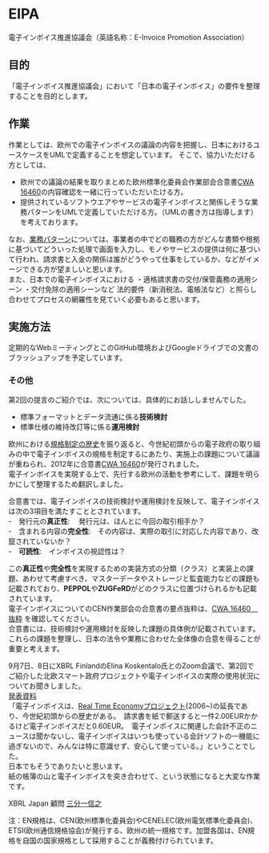# EIPA
電子インボイス推進協議会（英語名称：E-Invoice Promotion Association）

## 目的
「電子インボイス推進協議会」において「日本の電子インボイス」の要件を整理することを目的とします。

## 作業
作業としては、欧州での電子インボイスの議論の内容を把握し、日本におけるユースケースをUMLで定義することを想定しています。 
そこで、協力いただける方としては、
* 欧州での議論の結果を取りまとめた欧州標準化委員会作業部会合意書[CWA 16460](EN規格/CWA_16460_翻訳.md)の内容確認を一緒に行っていただいたける方。
* 提供されているソフトウエアやサービスの電子インボイスと関係しそうな業務パターンをUMLで定義していただける方。（UMLの書き方は指導します）
を考えております。  

なお、[業務パターン](UML)については、事業者の中でどの職務の方がどんな書類や根拠に基づいてどういった処理で画面を入力し、モノやサービスの提供は何に基づいて行われ、請求書と入金の関係は誰がどうやって仕事をしているか、などがイメージできる方が望ましいと思います。  
また、日本での電子インボイスにおける ・適格請求書の交付/保管義務の適用シーン ・交付免除の適用シーンなど 法的要件（新消税法、電帳法など）と照らし合わせてプロセスの網羅性を見ていく必要もあると思います。

## 実施方法
定期的なWebミーティングとこのGitHub環境およびGoogleドライブでの文書のブラッシュアップを予定しています。

### その他
第2回の提言のご紹介では、次については、具体的にお話ししませんでした。  
* 標準フォーマットとデータ流通に係る**技術検討**
* 標準仕様の維持改訂等に係る**運用検討**  

欧州における[規格制定の歴史](EN規格)を振り返ると、今世紀初頭からの電子政府の取り組みの中で電子インボイスの規格を制定するにあたり、実施上の課題について議論が重ねられ、2012年に合意書[CWA 16460](EN規格/CWA_16460_翻訳.md)が発行されました。  
電子インボイスを実現する上で、先行する欧州の活動を参考にして、課題を明らかにして整理するため翻訳しました。  

合意書では、電子インボイスの技術検討や運用検討を反映して、電子インボイスは次の3項目を満たすこととされています。   
-　発行元の**真正性**: 　発行元は、ほんとに今回の取引相手か？  
-　含まれる内容の**完全性**:　その内容は、実際の取引に対応した内容であり、改竄されていないか？  
-　**可読性**:　インボイスの視認性は？  

この**真正性**や**完全性**を実現するための実装方式の分類（クラス）と実装上の課題、あわせて考慮すべき、マスターデータやストレージと監査能力などの課題も記載されており、**PEPPOL**や**ZUGFeRD**がどのクラスに位置づけられるかも記載されています。  
電子インボイスについてのCEN作業部会の合意書の要点抜粋は、[CWA 16460　抜粋](EU規格/CWA_16460_抜粋.md)  を確認してください。  
合意書には、技術検討や運用検討を反映した課題の具体例が記載されています。  
これらの課題を整理し、日本の法令や業務に合わせた全体像の合意を得ることが重要と考えます。

9月7日、8日にXBRL FinlandのElina Koskentalo氏とのZoom会議で、第2回でご紹介した北欧スマート政府プロジェクトや電子インボイスの実際の使用状況についてお聞きしました。  
[発表資料](XBRL%20JAPAN%E3%81%8B%E3%82%89%E3%81%AE%E6%8F%90%E8%A8%80/7.9.2020%20XBRL%20Finland%2C%20Elina%20Koskentalo)  
「電子インボイスは、[Real Time Economyプロジェクト](https://www.youtube.com/watch?v=eMDJAwHg5qM&feature=youtu.be)(2006~)の延長であり、今世紀初頭からの歴史がある。　請求書を紙で郵送すると一件2.00EURかかるけど電子インボイスだと0.60EUR。　電子インボイスに関連した会計不正のニュースは聞かないし、電子インボイスはいつも使っている会計ソフトの一機能に過ぎないので、みんなは特に意識せず、安心して使っている。」ということでした。  
日本でもそうでありたいと思います。  
紙の帳簿の山と電子インボイスを突き合わせて、という状態になると大変な作業です。  

XBRL Japan 顧問 [三分一信之](https://www.sambuichi.jp)

注：EN規格は、CEN(欧州標準化委員会)やCENELEC(欧州電気標準化委員会)、ETSI(欧州通信規格協会)が発行する、欧州の統一規格です。加盟各国は、EN規格を自国の国家規格として採用することが義務付けられています。
